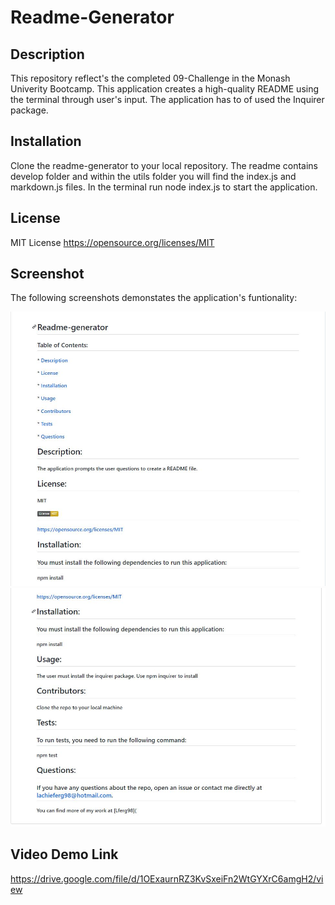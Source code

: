# Readme-Generator

## Description
This repository reflect's the completed 09-Challenge in the Monash Univerity Bootcamp. This application creates a high-quality README using the terminal through user's input. The application has to of used the Inquirer package.

## Installation 

Clone the readme-generator to your local repository. The readme contains develop folder and within the utils folder you will find the index.js and markdown.js files. In the terminal run node index.js to start the application.

## License 
MIT License https://opensource.org/licenses/MIT

## Screenshot 
The following screenshots demonstates the application's funtionality:

![readme-generator-demo](images/ss%201.JPG)
![readme-generator-demo1](images/ss%202.JPG)


## Video Demo Link

https://drive.google.com/file/d/1OExaurnRZ3KvSxeiFn2WtGYXrC6amgH2/view